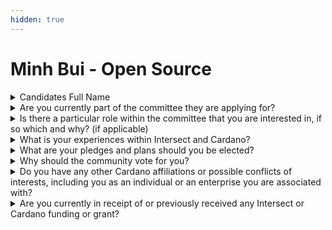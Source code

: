```yaml
---
hidden: true
---
```


# Minh Bui - Open Source

<details>

<summary>Candidates Full Name</summary>

Minh Bui

</details>



<details>

<summary>Are you currently part of the committee they are applying for?</summary>

No

</details>



<details>

<summary>Is there a particular role within the committee that you are interested in, if so which and why? (if applicable)</summary>

I am a fresher to the committee any new-comer position would be great

</details>



<details>

<summary>What is your experiences within Intersect and Cardano?</summary>

Occupation:

* Catalyst Milestone Reviewer since fund 12
* Catalyst Community Reviewer Level 2
* Catalyst Moderator
* Funded Proposer in Fund 7 Contribution:
* Catalyst Working Group - operation parameters 2024
* Intersect Consitutional Workshop 2024 Education
* CBCA (Cardano Foundation) 1 & 2
* Haskell MOOC 2023, Emurgo
* Aiken Developer Program 2024
* Intersect Individual Founding Member since Aug 2024

</details>



<details>

<summary>What are your pledges and plans should you be elected?</summary>

If elected, I will ensure high-quality open-source contributions through thorough reviews and streamlined processes. I will foster collaboration and introduce new technologies to strengthen the community’s open-source efforts.

</details>



<details>

<summary>Why should the community vote for you?</summary>

With experience in project auditing and computer science, I offer both technical expertise and a keen focus on transparency. I am committed to maintaining secure and efficient open-source projects that benefit the entire ecosystem.

</details>



<details>

<summary>Do you have any other Cardano affiliations or possible conflicts of interests, including you as an individual or an enterprise you are associated with?</summary>

No

</details>



<details>

<summary>Are you currently in receipt of or previously received any Intersect or Cardano funding or grant?</summary>

Yes a project closed out from Fund 7.

</details>
